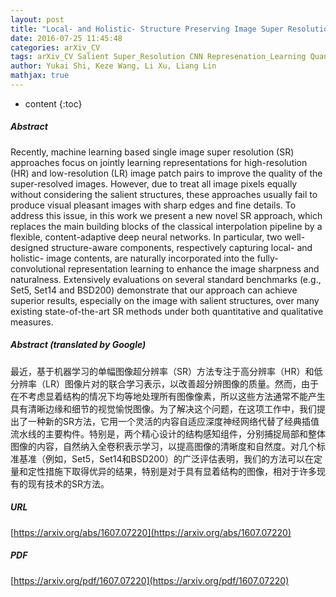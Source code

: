 ```yaml
---
layout: post
title: "Local- and Holistic- Structure Preserving Image Super Resolution via Deep Joint Component Learning"
date: 2016-07-25 11:45:48
categories: arXiv_CV
tags: arXiv_CV Salient Super_Resolution CNN Represenation_Learning Quantitative
author: Yukai Shi, Keze Wang, Li Xu, Liang Lin
mathjax: true
---
```


* content
{:toc}

##### Abstract
Recently, machine learning based single image super resolution (SR) approaches focus on jointly learning representations for high-resolution (HR) and low-resolution (LR) image patch pairs to improve the quality of the super-resolved images. However, due to treat all image pixels equally without considering the salient structures, these approaches usually fail to produce visual pleasant images with sharp edges and fine details. To address this issue, in this work we present a new novel SR approach, which replaces the main building blocks of the classical interpolation pipeline by a flexible, content-adaptive deep neural networks. In particular, two well-designed structure-aware components, respectively capturing local- and holistic- image contents, are naturally incorporated into the fully-convolutional representation learning to enhance the image sharpness and naturalness. Extensively evaluations on several standard benchmarks (e.g., Set5, Set14 and BSD200) demonstrate that our approach can achieve superior results, especially on the image with salient structures, over many existing state-of-the-art SR methods under both quantitative and qualitative measures.

##### Abstract (translated by Google)
最近，基于机器学习的单幅图像超分辨率（SR）方法专注于高分辨率（HR）和低分辨率（LR）图像片对的联合学习表示，以改善超分辨图像的质量。然而，由于在不考虑显着结构的情况下均等地处理所有图像像素，所以这些方法通常不能产生具有清晰边缘和细节的视觉愉悦图像。为了解决这个问题，在这项工作中，我们提出了一种新的SR方法，它用一个灵活的内容自适应深度神经网络代替了经典插值流水线的主要构件。特别是，两个精心设计的结构感知组件，分别捕捉局部和整体图像的内容，自然纳入全卷积表示学习，以提高图像的清晰度和自然度。对几个标准基准（例如，Set5，Set14和BSD200）的广泛评估表明，我们的方法可以在定量和定性措施下取得优异的结果，特别是对于具有显着结构的图像，相对于许多现有的现有技术的SR方法。

##### URL
[https://arxiv.org/abs/1607.07220](https://arxiv.org/abs/1607.07220)

##### PDF
[https://arxiv.org/pdf/1607.07220](https://arxiv.org/pdf/1607.07220)

